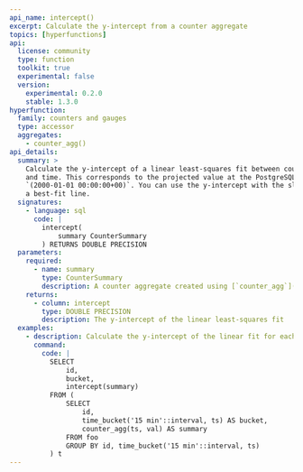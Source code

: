 ```yaml
---
api_name: intercept()
excerpt: Calculate the y-intercept from a counter aggregate
topics: [hyperfunctions]
api:
  license: community
  type: function
  toolkit: true
  experimental: false
  version:
    experimental: 0.2.0
    stable: 1.3.0
hyperfunction:
  family: counters and gauges
  type: accessor
  aggregates:
    - counter_agg()
api_details:
  summary: >
    Calculate the y-intercept of a linear least-squares fit between counter value
    and time. This corresponds to the projected value at the PostgreSQL epoch
    `(2000-01-01 00:00:00+00)`. You can use the y-intercept with the slope to plot
    a best-fit line.
  signatures:
    - language: sql
      code: |
        intercept(
            summary CounterSummary
        ) RETURNS DOUBLE PRECISION
  parameters:
    required:
      - name: summary
        type: CounterSummary
        description: A counter aggregate created using [`counter_agg`](#counter_agg)
    returns:
      - column: intercept
        type: DOUBLE PRECISION
        description: The y-intercept of the linear least-squares fit
  examples:
    - description: Calculate the y-intercept of the linear fit for each 15-minute counter aggregate.
      command:
        code: |
          SELECT
              id,
              bucket,
              intercept(summary)
          FROM (
              SELECT
                  id,
                  time_bucket('15 min'::interval, ts) AS bucket,
                  counter_agg(ts, val) AS summary
              FROM foo
              GROUP BY id, time_bucket('15 min'::interval, ts)
          ) t
---
```


